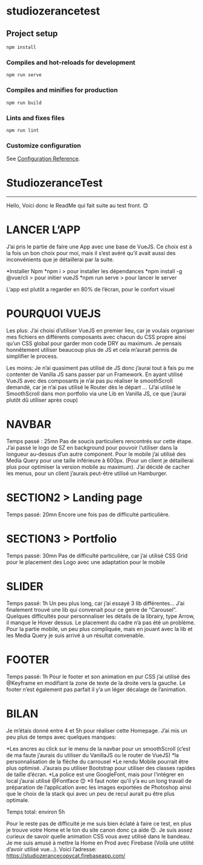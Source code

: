 # studiozerancetest

## Project setup
```
npm install
```

### Compiles and hot-reloads for development
```
npm run serve
```

### Compiles and minifies for production
```
npm run build
```

### Lints and fixes files
```
npm run lint
```

### Customize configuration
See [Configuration Reference](https://cli.vuejs.org/config/).
# StudiozeranceTest

___________________________________________________________________________

Hello, 
Voici donc le ReadMe qui fait suite au test front. 😊

# LANCER L’APP
J’ai pris le partie de faire une App avec une base de VueJS. Ce choix est à la fois un bon choix pour moi, mais il s’est avéré qu’il avait aussi des inconvénients que je détaillerai par la suite. 

*Installer Npm
*npm i > pour installer les dépendances
*npm install -g @vue/cli > pour initier vueJS
*npm run serve > pour lancer le server

L’app est plutôt a regarder en 80% de l’écran, pour le confort visuel

# POURQUOI VUEJS

Les plus:
J’ai choisi d’utiliser VueJS en premier lieu, car je voulais organiser mes fichiers en différents composants avec chacun du CSS propre ainsi qu’un CSS global pour garder mon code DRY au maximum.
Je pensais honnêtement utiliser beaucoup plus de JS et cela m’aurait permis de simplifier le process. 

Les moins: 
Je n’ai quasiment pas utilisé de JS donc j’aurai tout à fais pu me contenter de Vanilla JS sans passer par un Framework. 
En ayant utilisé VueJS avec des composants je n’ai pas pu réaliser le smoothScroll demandé, car je n’ai pas utilisé le Router dès le départ … (J’ai utilisé le SmoothScroll dans mon portfolio via une Lib en Vanilla JS, ce que j’aurai plutôt dû utiliser après coup)

# NAVBAR 

Temps passé : 25mn 
Pas de soucis particuliers rencontrés sur cette étape. 
J’ai passé le logo de SZ en background pour pouvoir l’utiliser dans la longueur au-dessus d’un autre component. 
Pour le mobile j’ai utilisé des Media Query pour une taille inférieure à 600px. (Pour un client je détaillerai plus pour optimiser la version mobile au maximum). 
J’ai décidé de cacher les menus, pour un client j’aurais peut-être utilisé un Hamburger.

# SECTION2 > Landing page 

Temps passé: 20mn 
Encore une fois pas de difficulté particulière. 

# SECTION3 > Portfolio

Temps passé: 30mn 
Pas de difficulté particulière, car j’ai utilisé CSS Grid pour le placement des Logo avec une adaptation pour le mobile

# SLIDER 
Temps passé: 1h 
Un peu plus long, car j’ai essayé 3 lib différentes… J’ai finalement trouvé une lib qui convenait pour ce genre de “Carousel”. 
Quelques difficultés pour personnaliser les détails de la librairy, type Arrow, il manque le Hover dessus.
Le placement du cadre n’a pas été un problème. 
Pour la partie mobile, un peu plus compliquée, mais en jouant avec la lib et les Media Query je suis arrivé à un résultat convenable.

# FOOTER
Temps passé: 1h
Pour le footer et son animation en pur CSS j’ai utilisé des @Keyframe en modifiant la zone de texte de la droite vers la gauche. 
Le footer n’est également pas parfait il y’a un léger décalage de l’animation. 

# BILAN
Je m’étais donné entre 4 et 5h pour réaliser cette Homepage. J’ai mis un peu plus de temps avec quelques manques:

*Les ancres au click sur le menu de la navbar pour un smoothScroll (c’est de ma faute j’aurais du utiliser du VanillaJS ou le router de VueJS)
*la personnalisation de la flèche du carrousel 
*Le rendu Mobile pourrait être plus optimisé. J’aurais pu utiliser Bootstrap pour utiliser des classes rapides de taille d’écran. 
*La police est une GoogleFont, mais pour l’intégrer en local j’aurai utilisé @Fontface 😊
*Il faut noter qu’il y’a eu un long travail de préparation de l’application avec les images exportées de Photoshop ainsi que le choix de la stack qui avec un peu de recul aurait pu être plus optimale. 

Temps total: environ 5h 

Pour le reste pas de difficulté je me suis bien éclaté à faire ce test, en plus je trouve votre Home et le ton du site canon donc ça aide 😊.
Je suis assez curieux de savoir quelle animation CSS vous avez utilisé dans le bandeau.
Je me suis amusé à mettre la Home en Prod avec Firebase (Voilà une utilité d’avoir utilisé vue…). 
Voici l’adresse: https://studiozerancecopycat.firebaseapp.com/   
